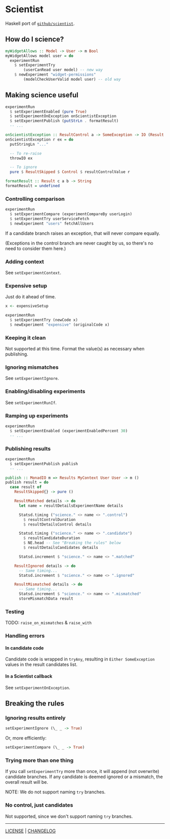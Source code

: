 # Scientist

Haskell port of
[`github/scientist`](https://github.com/github/scientist#readme).

## How do I science?

```hs
myWidgetAllows :: Model -> User -> m Bool
myWidgetAllows model user = do
  experimentRun
    $ setExperimentTry
        (userCanRead user model) -- new way
    $ newExperiment "widget-permissions"
        (modelCheckUserValid model user) -- old way
```

## Making science useful

```hs
experimentRun
  $ setExperimentEnabled (pure True)
  $ setExperimentOnException onScientistException
  $ setExperimentPublish (putStrLn . formatResult)
  -- ...

onScientistException :: ResultControl a -> SomeException -> IO (Result c a b)
onScientistException r ex = do
  putStringLn "..."

  -- To re-raise
  throwIO ex

  -- To ignore
  pure $ ResultSkipped $ Control $ resultControlValue r

formatResult :: Result c a b -> String
formatResult = undefined
```

### Controlling comparison

```hs
experimentRun
  $ setExperimentCompare (experimentCompareBy userLogin)
  $ setExperimentTry userServiceFetch
  $ newExperiment "users" fetchAllUsers
```

If a candidate branch raises an exception, that will never compare equally.

(Exceptions in the control branch are never caught by us, so there's no need to
consider them here.)

### Adding context

See `setExperimentContext`.

### Expensive setup

Just do it ahead of time.

```hs
x <- expensiveSetup

experimentRun
  $ setExperimentTry (newCode x)
  $ newExperiment "expensive" (originalCode x)
```

### Keeping it clean

Not supported at this time. Format the value(s) as necessary when publishing.

### Ignoring mismatches

See `setExperimentIgnore`.

### Enabling/disabling experiments

See `setExperimentRunIf`.

### Ramping up experiments

```hs
experimentRun
  $ setExperimentEnabled (experimentEnabledPercent 30)
  -- ...
```

### Publishing results

```hs
experimentRun
  $ setExperimentPublish publish
  -- ...

publish :: MonadIO m => Results MyContext User User -> m ()
publish result = do
  case result of
    ResultSkipped{} -> pure ()

    ResultMatched details -> do
      let name = resultDetailsExperimentName details

      Statsd.timing ("science." <> name <> ".control")
        $ resultControlDuration
        $ resultDetailsControl details

      Statsd.timing ("science." <> name <> ".candidate")
        $ resultCandidateDuration
        $ NE.head -- See "Breaking the rules" below
        $ resultDetailsCandidates details

      Statsd.increment $ "science." <> name <> ".matched"

    ResultIgnored details -> do
      -- Same timing...
      Statsd.increment $ "science." <> name <> ".ignored"

    ResultMismatched details -> do
      -- Same timing...
      Statsd.increment $ "science." <> name <> ".mismatched"
      storeMismatchData result
```

### Testing

TODO: `raise_on_mismatches` & `raise_with`

### Handling errors

#### In candidate code

Candidate code is wrapped in `tryAny`, resulting in `Either SomeException`
values in the result candidates list.

#### In a Scientist callback

See `setExperimentOnException`.

## Breaking the rules

### Ignoring results entirely

```hs
setExperimentIgnore (\_ _ -> True)
```

Or, more efficiently:

```hs
setExperimentCompare (\_ _ -> True)
```

### Trying more than one thing

If you call `setExperimentTry` more than once, it will append (not overwrite)
candidate branches. If any candidate is deemed ignored or a mismatch, the
overall result will be.

NOTE: We do not support naming `try` branches.

### No control, just candidates

Not supported, since we don't support naming `try` branches.

---

[LICENSE](./LICENSE) | [CHANGELOG](./CHANGELOG.md)
